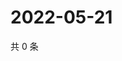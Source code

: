 # 2022-05-21

共 0 条

<!-- BEGIN WEIBO -->
<!-- 最后更新时间 Sat May 21 2022 11:26:41 GMT+0800 (China Standard Time) -->

<!-- END WEIBO -->
